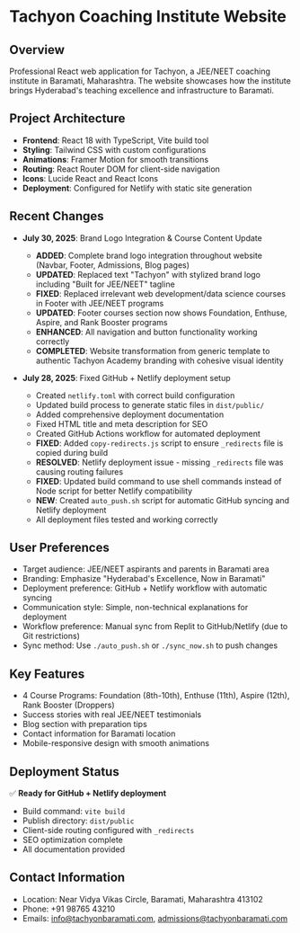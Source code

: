 # Tachyon Coaching Institute Website

## Overview
Professional React web application for Tachyon, a JEE/NEET coaching institute in Baramati, Maharashtra. The website showcases how the institute brings Hyderabad's teaching excellence and infrastructure to Baramati.

## Project Architecture
- **Frontend**: React 18 with TypeScript, Vite build tool
- **Styling**: Tailwind CSS with custom configurations
- **Animations**: Framer Motion for smooth transitions
- **Routing**: React Router DOM for client-side navigation
- **Icons**: Lucide React and React Icons
- **Deployment**: Configured for Netlify with static site generation

## Recent Changes
- **July 30, 2025**: Brand Logo Integration & Course Content Update
  - **ADDED**: Complete brand logo integration throughout website (Navbar, Footer, Admissions, Blog pages)
  - **UPDATED**: Replaced text "Tachyon" with stylized brand logo including "Built for JEE/NEET" tagline
  - **FIXED**: Replaced irrelevant web development/data science courses in Footer with JEE/NEET programs
  - **UPDATED**: Footer courses section now shows Foundation, Enthuse, Aspire, and Rank Booster programs
  - **ENHANCED**: All navigation and button functionality working correctly
  - **COMPLETED**: Website transformation from generic template to authentic Tachyon Academy branding with cohesive visual identity

- **July 28, 2025**: Fixed GitHub + Netlify deployment setup
  - Created `netlify.toml` with correct build configuration
  - Updated build process to generate static files in `dist/public/`
  - Added comprehensive deployment documentation
  - Fixed HTML title and meta description for SEO
  - Created GitHub Actions workflow for automated deployment
  - **FIXED**: Added `copy-redirects.js` script to ensure `_redirects` file is copied during build
  - **RESOLVED**: Netlify deployment issue - missing `_redirects` file was causing routing failures
  - **FIXED**: Updated build command to use shell commands instead of Node script for better Netlify compatibility
  - **NEW**: Created `auto_push.sh` script for automatic GitHub syncing and Netlify deployment
  - All deployment files tested and working correctly

## User Preferences
- Target audience: JEE/NEET aspirants and parents in Baramati area
- Branding: Emphasize "Hyderabad's Excellence, Now in Baramati"
- Deployment preference: GitHub + Netlify workflow with automatic syncing
- Communication style: Simple, non-technical explanations for deployment
- Workflow preference: Manual sync from Replit to GitHub/Netlify (due to Git restrictions)
- Sync method: Use `./auto_push.sh` or `./sync_now.sh` to push changes

## Key Features
- 4 Course Programs: Foundation (8th-10th), Enthuse (11th), Aspire (12th), Rank Booster (Droppers)
- Success stories with real JEE/NEET testimonials
- Blog section with preparation tips
- Contact information for Baramati location
- Mobile-responsive design with smooth animations

## Deployment Status
✅ **Ready for GitHub + Netlify deployment**
- Build command: `vite build`
- Publish directory: `dist/public`
- Client-side routing configured with `_redirects`
- SEO optimization complete
- All documentation provided

## Contact Information
- Location: Near Vidya Vikas Circle, Baramati, Maharashtra 413102
- Phone: +91 98765 43210
- Emails: info@tachyonbaramati.com, admissions@tachyonbaramati.com